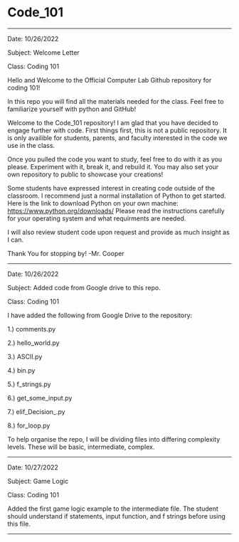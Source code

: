 # Code_101
-------------------------------------------------------------------------------------------------------------------------------------------------------------------------
Date: 10/26/2022

Subject: Welcome Letter

Class: Coding 101

Hello and Welcome to the Official Computer Lab Github repository for coding 101!

In this repo you will find all the materials needed for the class. Feel free to familiarize yourself with python and GitHub! 

Welcome to the Code_101 repository! I am glad that you have decided to engage further with code. 
First things first, this is not a public repository. It is only availible for students, parents, and faculty interested in the code we use in the class. 

Once you pulled the code you want to study, feel free to do with it as you please. Experiment with it, break it, and rebuild it. You may also set your own repository to public to showcase your creations! 

Some students have expressed interest in creating code outside of the classroom. I recommend just a normal installation of Python to get started. 
Here is the link to download Python on your own machine:
  https://www.python.org/downloads/ 
Please read the instructions carefully for your operating system and what requirments are needed. 

I will also review student code upon request and provide as much insight as I can. 

Thank You for stopping by!
  -Mr. Cooper
  
-----------------------------------------------------------------------------------------------------------------------------------------------------------------------
Date: 10/26/2022

Subject: Added code from Google drive to this repo.

Class: Coding 101

I have added the following from Google Drive to the repository:

1.) comments.py

2.) hello_world.py

3.) ASCII.py

4.) bin.py

5.) f_strings.py

6.) get_some_input.py

7.) elif_Decision_.py

8.) for_loop.py

To help organise the repo, I will be dividing files into differing complexity levels. These will be basic, intermediate, complex.

-----------------------------------------------------------------------------------------------------------------------------------------------------------------------
Date: 10/27/2022

Subject: Game Logic

Class: Coding 101

Added the first game logic example to the intermediate file. The student should understand if statements, input function, and f strings before using this file. 

-----------------------------------------------------------------------------------------------------------------------------------------------------------------------
